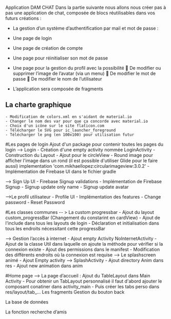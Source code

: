 Application DAM CHAT
Dans la partie suivante nous allons nous créer pas à pas une application de chat, 
composée de blocs réutilisables dans vos futurs créations :
-	La gestion d’un système d’authentification par mail et mot de passe : 
-	Une page de login
-	Une page de création de compte
-	Une page pour réinitialiser son mot de passe 
-	Une page pour la gestion du profil avec la possibilité
    	De modifier ou supprimer l’image de l’avatar (via un menu)
    	De modifier le mot de passe 
    	De modifier le nom de l’utilisateur

-	L’application sera composée de fragments  

## La charte graphique
    - Modification de colors.xml en s'aidant de material.io
    - Changer le nom des var pour que ça concorde avec material.io
    - Choix d'un icône sur le site flaticon.com
    - Télécharger le SVG pour ic_launcher_foreground
    - Télécharger le png (en 100x100) pour utilisation futur

#Les pages de login
Ajout d'un package pour contenir toutes les pages du login
--> Login
    - Création d'une empty activity nommée LoginActivity
    - Construction du Layout
    - Ajout pour le circleView
        - Round image pour afficher l'image dans un rond (il est possible d'utiliser Glide pour le faire aussi)
            implementation 'com.mikhaellopez:circularimageview:3.0.2'
    - Implémentation de Firebase UI dans le fichier gradle
    
--> Sign Up UI
    - Firebase Signup validations
    - Implémentation de Firebase Signup
    - Signup update only name
    - Signup update avatar

-->Le profil utilisateur
    - Profile UI
    - Implémentation des features
    - Change password
    - Reset Password

#Les classes communes
-- > La custom progressbar 
    - Ajout du layout custom_progressBar (Changement du constarint en cardView)
    - Ajout de l'include dans tous les layouts de login
    - Déclaration et initialisation dans tous les endroits nécessitant cette progressBar 

--> Gestion l’accès à internet
    - Ajout empty Activity NoInternetActivity
    - Ajout de la classe Util dans laquelle on ajoute la méthode pour vérifier si la connexion existe
    - Ajout des permissions dans le manifest
    - Modification des différents endroits où la connexion est requise
--> Le splashscreen animé
    - Ajout Empty activity --> SplashActivity
    - Ajout directory Anim dans res
        - Ajout new animation dans anim
        

#Home page
--> La page d’accueil : Ajout du TableLayout dans Main Activity
    - Pour obtenir un TabLayout personnalisé il faut d'abord ajouter le composant conatiner dans activity_main
    - Puis créer les tabs perso dans res/layout/tab_... 
Les fragments
Gestion du bouton back

La base de données

La fonction recherche d’amis
